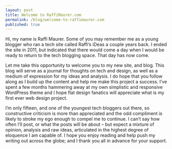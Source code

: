 ```yaml
---
layout: post
title: Welcome to RaffiMaurer.com
permalink: /blog/welcome-to-raffimaurer.com
published: true
---
```


Hi, my name is Raffi Maurer. Some of you may remember me as a young blogger who ran a tech site called Raffi’s iDeas a couple years back. I ended the site in 2011, but indicated that there would come a day when I would be ready to return to the tech blogging space. That day has now come.

Let me take this opportunity to welcome you to my new site, and blog. This blog will serve as a journal for thoughts on tech and design, as well as a medium of expression for my ideas and analysis. I do hope that you follow along as I build up the content and help me make this project a success. I’ve spent a few months hammering away at my own simplistic and responsive WordPress theme and I hope flat design fanatics will appreciate what is my first ever web design project.

I’m only fifteen, and one of the youngest tech bloggers out there, so constructive criticism is more than appreciated and the odd compliment is likely to stroke my ego enough to compel me to continue. I can’t say how often I’ll post, or what the posts will be about – but expect a mixture of opinion, analysis and raw ideas, articulated in the highest degree of eloquence I am capable of. I hope you enjoy reading and help push my writing out across the globe; and I thank you all in advance for your support.

